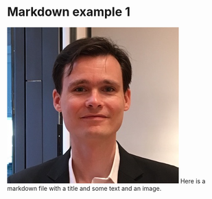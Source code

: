 # Markdown example 1

![headshot](images/headshot_small.jpeg "image Title")
Here is a markdown file with a title and some text and an image.
